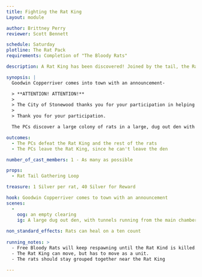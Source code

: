 ```yaml
---
title: Fighting the Rat King
Layout: module

author: Brittney Perry
reviewer: Scott Bennett

schedule: Saturday  
plotline: The Rat Pack
requirements: Completion of "The Bloody Rats"

description: A Rat King has been discovered! Joined by the tail, the Rat King will attack and feed off of anything that they can reach.

synopsis: |
  Goodwin Copperriver comes into town with an announcement-

  > **ATTENTION! ATTENTION!**
  >    
  > The City of Stonewood thanks you for your participation in helping eliminating the hoard of rats terrorizing the city. Just a few moments ago, a Rat King was discovered! The City of Stonewood implores every able bodied adventurer to assist the city in eradicating these rats, and will pay a reward for doing so! 
  > 
  > Thank you for your participation.

  The PCs discover a large colony of rats in a large, dug out den with multiple tunnels running from the main chamber. The chamber is full of Bloody Rats. At the rear of the chamber, there is a mass of rats not moving around a whole lot and are fighting between themselves. This is the Rat King. These rats are joined by the tail, almost on top of one another. 

outcomes: 
  - The PCs defeat the Rat King and the rest of the rats
  - The PCs leave the Rat King, since he can't leave the den

number_of_cast_members: 1 - As many as possible

props: 
  - Rat Tail Gathering Loop

treasure: 1 Silver per rat, 40 Silver for Reward

hook: Goodwin Copperriver comes to town with an announcement
scenes: 
  - 
    oog: an empty clearing
    ig: A large dug out den, with tunnels running from the main chamber
   
non_standard_effects: Rats can heal on a ten count
 
running_notes: >
  - Free Bloody Rats will keep respawning until the Rat Kind is killed. Each rat in the Rat King only respawns once.
  - The Rat King can move, but has to move as a unit.
  - The rats should stay grouped together near the Rat King

---
```

